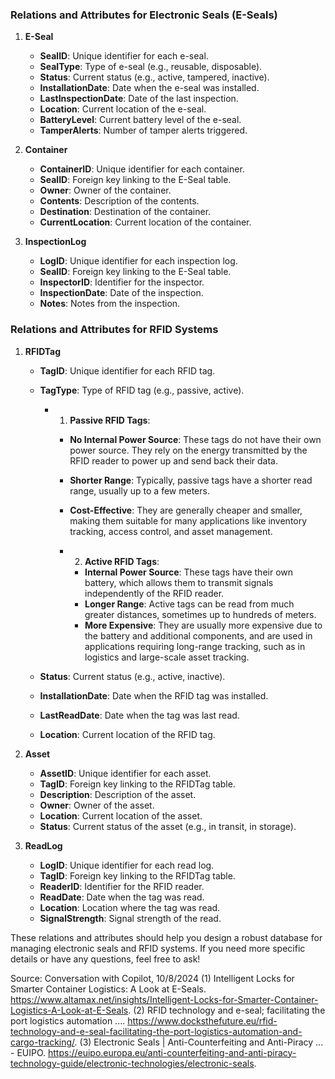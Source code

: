 ### Relations and Attributes for Electronic Seals (E-Seals)

1. **E-Seal**

   - **SealID**: Unique identifier for each e-seal.
   - **SealType**: Type of e-seal (e.g., reusable, disposable).
   - **Status**: Current status (e.g., active, tampered, inactive).
   - **InstallationDate**: Date when the e-seal was installed.
   - **LastInspectionDate**: Date of the last inspection.
   - **Location**: Current location of the e-seal.
   - **BatteryLevel**: Current battery level of the e-seal.
   - **TamperAlerts**: Number of tamper alerts triggered.

2. **Container**

   - **ContainerID**: Unique identifier for each container.
   - **SealID**: Foreign key linking to the E-Seal table.
   - **Owner**: Owner of the container.
   - **Contents**: Description of the contents.
   - **Destination**: Destination of the container.
   - **CurrentLocation**: Current location of the container.

3. **InspectionLog**
   - **LogID**: Unique identifier for each inspection log.
   - **SealID**: Foreign key linking to the E-Seal table.
   - **InspectorID**: Identifier for the inspector.
   - **InspectionDate**: Date of the inspection.
   - **Notes**: Notes from the inspection.

### Relations and Attributes for RFID Systems

1. **RFIDTag**

   - **TagID**: Unique identifier for each RFID tag.
   - **TagType**: Type of RFID tag (e.g., passive, active).

     - 1. **Passive RFID Tags**:

       - **No Internal Power Source**: These tags do not have their own power source. They rely on the energy transmitted by the RFID reader to power up and send back their data.
       - **Shorter Range**: Typically, passive tags have a shorter read range, usually up to a few meters.
       - **Cost-Effective**: They are generally cheaper and smaller, making them suitable for many applications like inventory tracking, access control, and asset management.

       - 2. **Active RFID Tags**:
         - **Internal Power Source**: These tags have their own battery, which allows them to transmit signals independently of the RFID reader.
         - **Longer Range**: Active tags can be read from much greater distances, sometimes up to hundreds of meters.
         - **More Expensive**: They are usually more expensive due to the battery and additional components, and are used in applications requiring long-range tracking, such as in logistics and large-scale asset tracking.

   - **Status**: Current status (e.g., active, inactive).
   - **InstallationDate**: Date when the RFID tag was installed.
   - **LastReadDate**: Date when the tag was last read.
   - **Location**: Current location of the RFID tag.

2. **Asset**

   - **AssetID**: Unique identifier for each asset.
   - **TagID**: Foreign key linking to the RFIDTag table.
   - **Description**: Description of the asset.
   - **Owner**: Owner of the asset.
   - **Location**: Current location of the asset.
   - **Status**: Current status of the asset (e.g., in transit, in storage).

3. **ReadLog**
   - **LogID**: Unique identifier for each read log.
   - **TagID**: Foreign key linking to the RFIDTag table.
   - **ReaderID**: Identifier for the RFID reader.
   - **ReadDate**: Date when the tag was read.
   - **Location**: Location where the tag was read.
   - **SignalStrength**: Signal strength of the read.

These relations and attributes should help you design a robust database for managing electronic seals and RFID systems. If you need more specific details or have any questions, feel free to ask!

Source: Conversation with Copilot, 10/8/2024
(1) Intelligent Locks for Smarter Container Logistics: A Look at E-Seals. https://www.altamax.net/insights/Intelligent-Locks-for-Smarter-Container-Logistics-A-Look-at-E-Seals.
(2) RFID technology and e-seal; facilitating the port logistics automation .... https://www.docksthefuture.eu/rfid-technology-and-e-seal-facilitating-the-port-logistics-automation-and-cargo-tracking/.
(3) Electronic Seals | Anti-Counterfeiting and Anti-Piracy ... - EUIPO. https://euipo.europa.eu/anti-counterfeiting-and-anti-piracy-technology-guide/electronic-technologies/electronic-seals.
